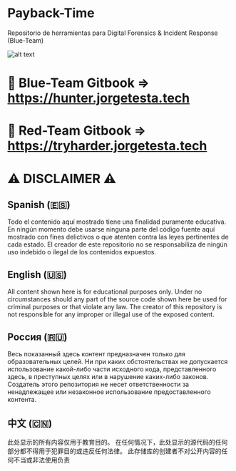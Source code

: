 # Payback-Time
Repositorio de herramientas para Digital Forensics &amp; Incident Response (Blue-Team)

![alt text](https://static.wixstatic.com/media/aacf8f_d529e0363a9647d49b64829fcd785fb1~mv2.png)

# 📘 Blue-Team Gitbook => https://hunter.jorgetesta.tech
# 📕 Red-Team Gitbook => https://tryharder.jorgetesta.tech

# ⚠ DISCLAIMER ⚠
## Spanish (🇪🇸)
Todo el contenido aquí mostrado tiene una finalidad puramente educativa. En ningún momento debe usarse ninguna parte del código fuente aquí mostrado con fines delictivos o que atenten contra las leyes pertinentes de cada estado. 
El creador de este repositorio no se responsabiliza de ningún uso indebido o ilegal de los contenidos expuestos.

## English (🇺🇸)
All content shown here is for educational purposes only. Under no circumstances should any part of the source code shown here be used for criminal purposes or that violate any law.
The creator of this repository is not responsible for any improper or illegal use of the exposed content.

## Россия (🇷🇺)
Весь показанный здесь контент предназначен только для образовательных целей. Ни при каких обстоятельствах не допускается использование какой-либо части исходного кода, представленного здесь, в преступных целях или в нарушение каких-либо законов.
Создатель этого репозитория не несет ответственности за ненадлежащее или незаконное использование предоставленного контента.

## 中文 (🇨🇳)
此处显示的所有内容仅用于教育目的。 在任何情况下，此处显示的源代码的任何部分都不得用于犯罪目的或违反任何法律。
此存储库的创建者不对公开内容的任何不当或非法使用负责
